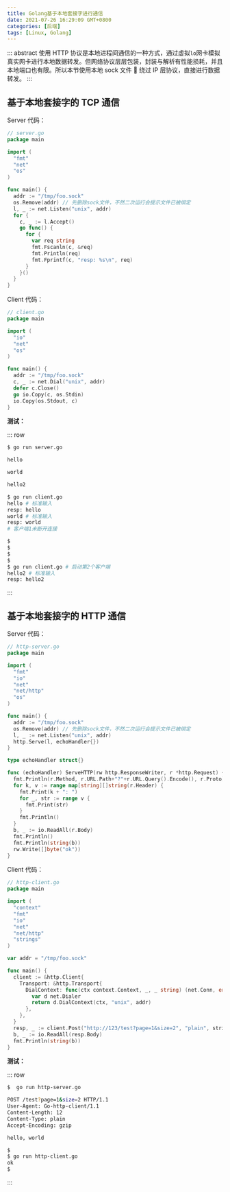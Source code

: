 ```yaml
---
title: Golang基于本地套接字进行通信
date: 2021-07-26 16:29:09 GMT+0800
categories: [后端]
tags: [Linux, Golang]
---
```


::: abstract
使用 HTTP 协议是本地进程间通信的一种方式，通过虚拟`lo`网卡模拟真实网卡进行本地数据转发。但网络协议层层包装，封装与解析有性能损耗，并且本地端口也有限。所以本节使用本地 sock 文件  绕过 IP 层协议，直接进行数据转发。
:::

<!-- more -->

## 基于本地套接字的 TCP 通信

Server 代码：

```go
// server.go
package main

import (
  "fmt"
  "net"
  "os"
)

func main() {
  addr := "/tmp/foo.sock"
  os.Remove(addr) // 先删除sock文件，不然二次运行会提示文件已被绑定
  l, _ := net.Listen("unix", addr)
  for {
    c, _ := l.Accept()
    go func() {
      for {
        var req string
        fmt.Fscanln(c, &req)
        fmt.Println(req)
        fmt.Fprintf(c, "resp: %s\n", req)
      }
    }()
  }
}
```

Client 代码：

```go
// client.go
package main

import (
  "io"
  "net"
  "os"
)

func main() {
  addr := "/tmp/foo.sock"
  c, _ := net.Dial("unix", addr)
  defer c.Close()
  go io.Copy(c, os.Stdin)
  io.Copy(os.Stdout, c)
}
```

**测试：**

::: row

```zsh
$ go run server.go

hello

world

hello2
```

```zsh
$ go run client.go
hello # 标准输入
resp: hello
world # 标准输入
resp: world
# 客户端1未断开连接
```

```zsh
$
$
$
$
$ go run client.go # 启动第2个客户端
hello2 # 标准输入
resp: hello2
```

:::

## 基于本地套接字的 HTTP 通信

Server 代码：

```go
// http-server.go
package main

import (
  "fmt"
  "io"
  "net"
  "net/http"
  "os"
)

func main() {
  addr := "/tmp/foo.sock"
  os.Remove(addr) // 先删除sock文件，不然二次运行会提示文件已被绑定
  l, _ := net.Listen("unix", addr)
  http.Serve(l, echoHandler{})
}

type echoHandler struct{}

func (echoHandler) ServeHTTP(rw http.ResponseWriter, r *http.Request) {
  fmt.Println(r.Method, r.URL.Path+"?"+r.URL.Query().Encode(), r.Proto)
  for k, v := range map[string][]string(r.Header) {
    fmt.Print(k + ": ")
    for _, str := range v {
      fmt.Print(str)
    }
    fmt.Println()
  }
  b, _ := io.ReadAll(r.Body)
  fmt.Println()
  fmt.Println(string(b))
  rw.Write([]byte("ok"))
}
```

Client 代码：

```go
// http-client.go
package main

import (
  "context"
  "fmt"
  "io"
  "net"
  "net/http"
  "strings"
)

var addr = "/tmp/foo.sock"

func main() {
  client := &http.Client{
    Transport: &http.Transport{
      DialContext: func(ctx context.Context, _, _ string) (net.Conn, error) {
        var d net.Dialer
        return d.DialContext(ctx, "unix", addr)
      },
    },
  }
  resp, _ := client.Post("http://123/test?page=1&size=2", "plain", strings.NewReader("hello, world"))
  b, _ := io.ReadAll(resp.Body)
  fmt.Println(string(b))
}
```

**测试：**

::: row

```zsh
$  go run http-server.go

POST /test?page=1&size=2 HTTP/1.1
User-Agent: Go-http-client/1.1
Content-Length: 12
Content-Type: plain
Accept-Encoding: gzip

hello, world
```

```zsh
$
$ go run http-client.go
ok
$
```

:::
